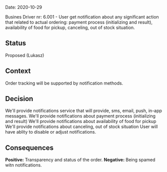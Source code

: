 Date: 2020-10-29 

Busines Driver nr: 6.001 - 
User get notification about any significant action that related to actual ordering: 
payment process (initializing and result), 
availability of food for pickup, 
canceling, out of stock situation.

## Status

Proposed (Lukasz)

## Context

Order tracking will be supported by notification methods.

## Decision

We'll provide notifications service that will provide, sms, email, push, in-app messages.
We'll provide notifications about payment process (initializing and result)
We'll provide notifications about availability of food for pickup
We'll provide notifications about canceling, out of stock situation
User will have ablity to disable or adjust notifications.

## Consequences

**Positive:** Transparency and status of the order.
**Negative:** Being spamed witn notifications.
